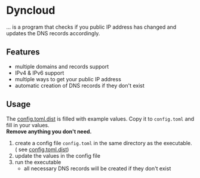 # Dyncloud

... is a program that checks if you public IP address has changed and updates the DNS records accordingly.

## Features

- multiple domains and records support
- IPv4 & IPv6 support
- multiple ways to get your public IP address
- automatic creation of DNS records if they don't exist

## Usage

The [config.toml.dist](config.toml.dist) is filled with example values. Copy it to `config.toml` and fill in your
values.  
**Remove anything you don't need.**

1. create a config file `config.toml` in the same directory as the executable. (
   see [config.toml.dist](config.toml.dist))
2. update the values in the config file
3. run the executable
    - all necessary DNS records will be created if they don't exist
